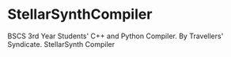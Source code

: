 # StellarSynthCompiler
BSCS 3rd Year Students' C++ and Python Compiler. By Travellers' Syndicate. StellarSynth Compiler
